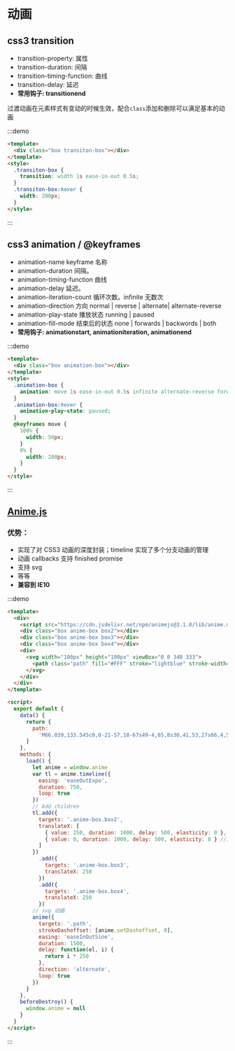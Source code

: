 # 动画

<style>
  .box {
    width: 50px;
    height: 50px;
    margin: 10px;
    background-color: lightblue;
  }
</style>

## css3 transition

- transition-property: 属性
- transition-duration: 间隔
- transition-timing-function: 曲线
- transition-delay: 延迟
- **常用钩子: transitionend**

过渡动画在元素样式有变动的时候生效，配合`class`添加和删除可以满足基本的动画

:::demo

```html {6}
<template>
  <div class="box transiton-box"></div>
</template>
<style>
  .transiton-box {
    transition: width 1s ease-in-out 0.5s;
  }
  .transiton-box:hover {
    width: 200px;
  }
</style>
```

:::

## css3 animation / @keyframes

- animation-name keyframe 名称
- animation-duration 间隔。
- animation-timing-function 曲线
- animation-delay 延迟。
- animation-iteration-count 循环次数。infinite 无数次
- animation-direction 方向 normal | reverse | alternate| alternate-reverse
- animation-play-state 播放状态 running | paused
- animation-fill-mode 结束后的状态 none | forwards | backwords | both
- **常用钩子: animationstart, animationiteration, animationend**

:::demo

```html {6}
<template>
  <div class="box animation-box"></div>
</template>
<style>
  .animation-box {
    animation: move 1s ease-in-out 0.5s infinite alternate-reverse forwards;
  }
  .animation-box:hover {
    animation-play-state: paused;
  }
  @keyframes move {
    100% {
      width: 50px;
    }
    0% {
      width: 200px;
    }
  }
</style>
```

:::

## [Anime.js](https://animejs.com/)

### 优势：

- 实现了对 CSS3 动画的深度封装；timeline 实现了多个分支动画的管理
- 动画 callbacks 支持 finished promise
- 支持 svg
- 等等
- **兼容到 IE10**

:::demo

```html
<template>
  <div>
    <script src="https://cdn.jsdelivr.net/npm/animejs@3.1.0/lib/anime.min.js" @load="load"></script>
    <div class="box anime-box box2"></div>
    <div class="box anime-box box3"></div>
    <div class="box anime-box box4"></div>
    <div>
      <svg width="100px" height="100px" viewBox="0 0 340 333">
        <path class="path" fill="#FFF" stroke="lightblue" stroke-width="10" :d="path" />
      </svg>
    </div>
  </div>
</template>

<script>
  export default {
    data() {
      return {
        path:
          'M66.039,133.545c0,0-21-57,18-67s49-4,65,8s30,41,53,27s66,4,58,32s-5,44,18,57s22,46,0,45s-54-40-68-16s-40,88-83,48s11-61-11-80s-79-7-70-41C46.039,146.545,53.039,128.545,66.039,133.545z'
      }
    },
    methods: {
      load() {
        let anime = window.anime
        var tl = anime.timeline({
          easing: 'easeOutExpo',
          duration: 750,
          loop: true
        })
        // Add children
        tl.add({
          targets: '.anime-box.box2',
          translateX: [
            { value: 250, duration: 1000, delay: 500, elasticity: 0 }, //第一帧
            { value: 0, duration: 1000, delay: 500, elasticity: 0 } //第二帧
          ]
        })
          .add({
            targets: '.anime-box.box3',
            translateX: 250
          })
          .add({
            targets: '.anime-box.box4',
            translateX: 250
          })
        // svg 动画
        anime({
          targets: '.path',
          strokeDashoffset: [anime.setDashoffset, 0],
          easing: 'easeInOutSine',
          duration: 1500,
          delay: function(el, i) {
            return i * 250
          },
          direction: 'alternate',
          loop: true
        })
      }
    },
    beforeDestroy() {
      window.anime = null
    }
  }
</script>
```

:::
